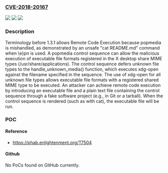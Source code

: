### [CVE-2018-20167](https://cve.mitre.org/cgi-bin/cvename.cgi?name=CVE-2018-20167)
![](https://img.shields.io/static/v1?label=Product&message=n%2Fa&color=blue)
![](https://img.shields.io/static/v1?label=Version&message=n%2Fa&color=blue)
![](https://img.shields.io/static/v1?label=Vulnerability&message=n%2Fa&color=brighgreen)

### Description

Terminology before 1.3.1 allows Remote Code Execution because popmedia is mishandled, as demonstrated by an unsafe "cat README.md" command when \e}pn is used. A popmedia control sequence can allow the malicious execution of executable file formats registered in the X desktop share MIME types (/usr/share/applications). The control sequence defers unknown file types to the handle_unknown_media() function, which executes xdg-open against the filename specified in the sequence. The use of xdg-open for all unknown file types allows executable file formats with a registered shared MIME type to be executed. An attacker can achieve remote code execution by introducing an executable file and a plain text file containing the control sequence through a fake software project (e.g., in Git or a tarball). When the control sequence is rendered (such as with cat), the executable file will be run.

### POC

#### Reference
- https://phab.enlightenment.org/T7504

#### Github
No PoCs found on GitHub currently.

